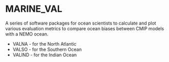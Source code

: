 # MARINE_VAL

A series of software packages for ocean scientists to calculate and plot various evaluation metrics to compare ocean biases between CMIP models with a NEMO ocean.

* VALNA - for the North Atlantic
* VALSO - for the Southern Ocean
* VALIND - for the Indian Ocean
